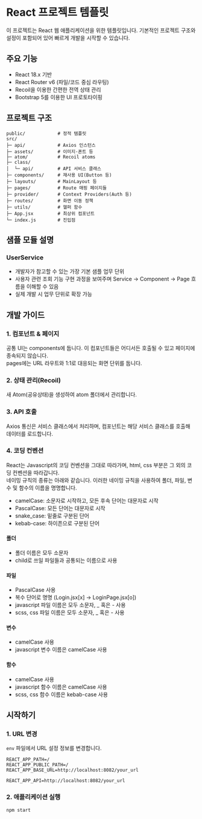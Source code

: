 # React 프로젝트 템플릿

이 프로젝트는 React 웹 애플리케이션을 위한 템플릿입니다. 기본적인 프로젝트 구조와 설정이 포함되어 있어 빠르게 개발을 시작할 수 있습니다.

## 주요 기능

- React 18.x 기반
- React Router v6 (파일/코드 중심 라우팅)
- Recoil을 이용한 간편한 전역 상태 관리
- Bootstrap 5를 이용한 UI 프로토타이핑

## 프로젝트 구조

```
public/            # 정적 템플릿
src/
├─ api/            # Axios 인스턴스
├─ assets/         # 이미지·폰트 등
├─ atom/           # Recoil atoms
├─ class/
│  └─ api/         # API 서비스 클래스
├─ components/     # 재사용 UI(Button 등)
├─ layouts/        # MainLayout 등
├─ pages/          # Route 매핑 페이지들
├─ provider/       # Context Providers(Auth 등)
├─ routes/         # 화면 이동 정책
├─ utils/          # 헬퍼 함수
├─ App.jsx         # 최상위 컴포넌트
└─ index.js        # 진입점
```

## 샘플 모듈 설명

### UserService

- 개발자가 참고할 수 있는 가장 기본 샘플 업무 단위
- 사용자 관련 조회 기능 구현 과정을 보여주며 Service -> Component -> Page 흐름을 이해할 수 있음
- 실제 개발 시 업무 단위로 확장 가능

## 개발 가이드

### 1. 컴포넌트 & 페이지

공통 UI는 components에 둡니다. 이 컴포넌트들은 어디서든 호출될 수 있고 페이지에 종속되지 않습니다.<br />
pages에는 URL 라우트와 1:1로 대응되는 화면 단위를 둡니다.

### 2. 상태 관리(Recoil)

새 Atom(공유상태)을 생성하여 atom 폴더에서 관리합니다.

### 3. API 호출

Axios 통신은 서비스 클래스에서 처리하며, 컴포넌트는 해당 서비스 클래스를 호출해 데이터를 로드합니다.

### 4. 코딩 컨벤션

React는 Javascript의 코딩 컨벤션을 그대로 따라가며, html, css 부분은 그 외의 코딩 컨벤션을 따라갑니다.<br />
네이밍 규칙의 종류는 아래와 같습니다. 이러한 네이밍 규칙을 사용하여 폴더, 파일, 변수 및 함수의 이름을 명명합니다.

- camelCase: 소문자로 시작하고, 모든 후속 단어는 대문자로 시작
- PascalCase: 모든 단어는 대문자로 시작
- snake_case: 밑줄로 구분된 단어
- kebab-case: 하이픈으로 구분된 단어

#### 폴더

- 폴더 이름은 모두 소문자
- child로 쓰일 파일들과 공통되는 이름으로 사용

#### 파일

- PascalCase 사용
- 복수 단어로 명명 (Login.jsx[x] -> LoginPage.jsx[o])
- javascript 파일 이름은 모두 소문자, \_ 혹은 - 사용
- scss, css 파일 이름은 모두 소문자, \_ 혹은 - 사용

#### 변수

- camelCase 사용
- javascript 변수 이름은 camelCase 사용

#### 함수

- camelCase 사용
- javascript 함수 이름은 camelCase 사용
- scss, css 함수 이름은 kebab-case 사용

## 시작하기

### 1. URL 변경

`env` 파일에서 URL 설정 정보를 변경합니다.

```
REACT_APP_PATH=/
REACT_APP_PUBLIC_PATH=/
REACT_APP_BASE_URL=http://localhost:8082/your_url

REACT_APP_API=http://localhost:8082/your_url
```

### 2. 애플리케이션 실행

```
npm start
```
